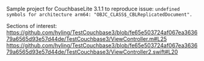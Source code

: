 Sample project for CouchbaseLite 3.1.1 to reproduce issue: `undefined symbols for architecture arm64: "OBJC_CLASS$_CBLReplicatedDocument".`

Sections of interest:
https://github.com/hyling/TestCouchbase3/blob/fe65e503724af067ea363679a6565d93e57d44de/TestCouchbase3/ViewController.m#L25
https://github.com/hyling/TestCouchbase3/blob/fe65e503724af067ea363679a6565d93e57d44de/TestCouchbase3/ViewController2.swift#L20
